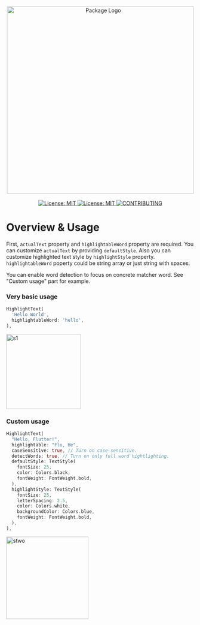 <p align="center">
  <br>
 <img width="500" src="https://user-images.githubusercontent.com/59066341/129483451-4196e1bb-f094-4b3c-aefc-41d77aff8117.png" alt="Package Logo">
 <br>
  <br>
 <a href="https://pub.dev/packages/field_suggestion">
   <img src="https://img.shields.io/badge/Special%20Made%20for-FieldSuggestion-blue" alt="License: MIT"/>
 </a>
 <a href="https://github.com/theiskaa/highlightable-text/blob/main/LICENSE">
   <img src="https://img.shields.io/badge/License-MIT-red.svg" alt="License: MIT"/>
 </a>
 <a href="https://github.com/theiskaa/highlightable-text/blob/main/CONTRIBUTING.md">
   <img src="https://img.shields.io/badge/Contributions-Welcome-brightgreen" alt="CONTRIBUTING"/>
 </a>

</p>

# Overview & Usage

First, `actualText` property and `highlightableWord` property are required.
You can customize `actualText` by providing `defaultStyle`. Also you can customize highlighted text style by `highlightStyle` property.
`highlightableWord` poperty could be string array or just string with spaces. 

You can enable word detection to focus on concrete matcher word. See "Custom usage" part for example.

### Very basic usage

```dart
HighlightText(
  'Hello World',
  highlightableWord: 'hello',
),
```

<img width="200" alt="s1" src="https://user-images.githubusercontent.com/59066341/129080679-bfb97d11-93c5-4258-b271-0e0918e3bc22.png">

### Custom usage

```dart     
HighlightText(
  "Hello, Flutter!",
  highlightable: "Flu, He",
  caseSensitive: true, // Turn on case-sensitive.
  detectWords: true, // Turn on only full word hightlighting.
  defaultStyle: TextStyle(
    fontSize: 25,
    color: Colors.black,
    fontWeight: FontWeight.bold,
  ),
  highlightStyle: TextStyle(
    fontSize: 25,
    letterSpacing: 2.5,
    color: Colors.white,
    backgroundColor: Colors.blue,
    fontWeight: FontWeight.bold,
  ),
),
```

<img width="220" alt="stwo" src="https://user-images.githubusercontent.com/59066341/129483513-c379f0d6-d5ba-43e1-a2d7-0722aeb5dafa.png">
